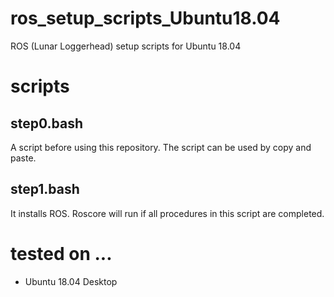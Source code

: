 # ros_setup_scripts_Ubuntu18.04

ROS (Lunar Loggerhead) setup scripts for Ubuntu 18.04

# scripts

## step0.bash

A script before using this repository. The script can be used by copy and paste.

## step1.bash

It installs ROS. Roscore will run if all procedures in this script are completed.

# tested on ...

* Ubuntu 18.04 Desktop
